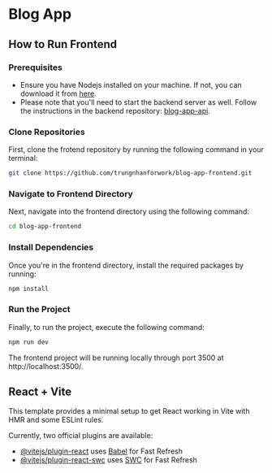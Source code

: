 # Blog App

## How to Run Frontend

### Prerequisites
- Ensure you have Nodejs installed on your machine. If not, you can download it from [here](https://nodejs.org/en/download/).
- Please note that you'll need to start the backend server as well. Follow the instructions in the backend repository: [blog-app-api](https://github.com/trungnhanforwork/blog-app-api).

### Clone Repositories
First, clone the frotend repository by running the following command in your terminal:

```bash
git clone https://github.com/trungnhanforwork/blog-app-frontend.git
```

### Navigate to Frontend Directory
Next, navigate into the frontend directory using the following command:
```bash
cd blog-app-frontend
```

### Install Dependencies
Once you're in the frontend directory, install the required packages by running:
```bash
npm install
```

### Run the Project
Finally, to run the project, execute the following command:
```bash
npm run dev
```

The frontend project will be running locally through port 3500 at http://localhost:3500/.

## React + Vite

This template provides a minimal setup to get React working in Vite with HMR and some ESLint rules.

Currently, two official plugins are available:

- [@vitejs/plugin-react](https://github.com/vitejs/vite-plugin-react/blob/main/packages/plugin-react/README.md) uses [Babel](https://babeljs.io/) for Fast Refresh
- [@vitejs/plugin-react-swc](https://github.com/vitejs/vite-plugin-react-swc) uses [SWC](https://swc.rs/) for Fast Refresh